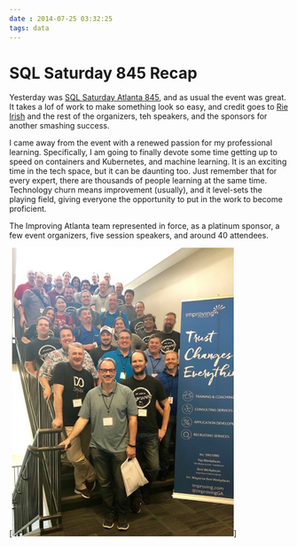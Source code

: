 ```yaml
---
date : 2014-07-25 03:32:25
tags: data
---
```

# SQL Saturday 845 Recap

Yesterday was [SQL Saturday Atlanta 845](https://www.sqlsaturday.com/845/EventHome.aspx), and as usual the event was great. It takes a lof of work to make something look so easy, and credit goes to [Rie Irish](https://twitter.com/IrishSQL?lang=en) and the rest of the organizers, teh speakers, and the sponsors for another smashing success.

I came away from the event with a renewed passion for my professional learning. Specifically, I am going to finally devote some time getting up to speed on containers and Kubernetes, and machine learning. It is an exciting time in the tech space, but it can be daunting too. Just remember that for every expert, there are thousands of people learning at the same time. Technology churn means improvement (usually), and it level-sets the playing field, giving everyone the opportunity to put in the work to become proficient.

The Improving Atlanta team represented in force, as a platinum sponsor, a few event organizers, five session speakers, and around 40 attendees.

[![Improving Atlanta at SQL Saturday 845, May 18, 2019](/assets/img/sqlsat845-group.jpg)]
